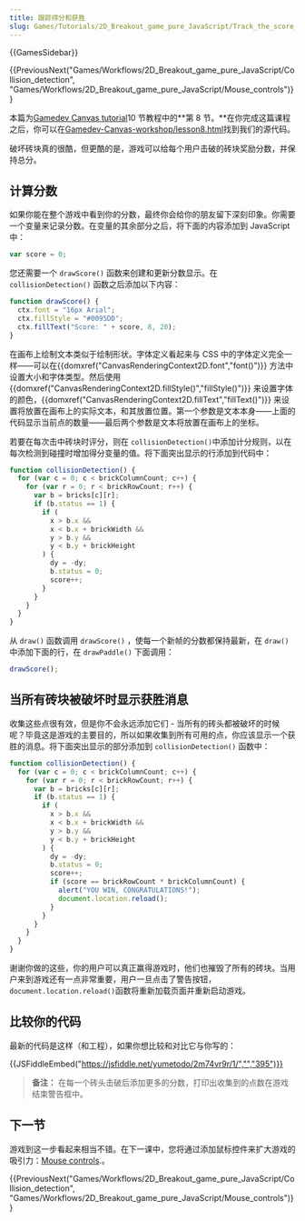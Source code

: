 ```yaml
---
title: 跟踪得分和获胜
slug: Games/Tutorials/2D_Breakout_game_pure_JavaScript/Track_the_score_and_win
---
```


{{GamesSidebar}}

{{PreviousNext("Games/Workflows/2D_Breakout_game_pure_JavaScript/Collision_detection", "Games/Workflows/2D_Breakout_game_pure_JavaScript/Mouse_controls")}}

本篇为[Gamedev Canvas tutorial](/zh-CN/docs/Games/Workflows/Breakout_game_from_scratch)10 节教程中的**第 8 节。**在你完成这篇课程之后，你可以在[Gamedev-Canvas-workshop/lesson8.html](https://github.com/end3r/Gamedev-Canvas-workshop/blob/gh-pages/lesson08.html)找到我们的源代码。

破坏砖块真的很酷，但更酷的是，游戏可以给每个用户击破的砖块奖励分数，并保持总分。

## 计算分数

如果你能在整个游戏中看到你的分数，最终你会给你的朋友留下深刻印象。你需要一个变量来记录分数。在变量的其余部分之后，将下面的内容添加到 JavaScript 中：

```js
var score = 0;
```

您还需要一个 `drawScore()` 函数来创建和更新分数显示。在 `collisionDetection()` 函数之后添加以下内容：

```js
function drawScore() {
  ctx.font = "16px Arial";
  ctx.fillStyle = "#0095DD";
  ctx.fillText("Score: " + score, 8, 20);
}
```

在画布上绘制文本类似于绘制形状。字体定义看起来与 CSS 中的字体定义完全一样——可以在{{domxref("CanvasRenderingContext2D.font","font()")}} 方法中设置大小和字体类型。然后使用{{domxref("CanvasRenderingContext2D.fillStyle()","fillStyle()")}} 来设置字体的颜色，{{domxref("CanvasRenderingContext2D.fillText","fillText()")}} 来设置将放置在画布上的实际文本，和其放置位置。第一个参数是文本本身——上面的代码显示当前点的数量——最后两个参数是文本将放置在画布上的坐标。

若要在每次击中砖块时评分，则在 `collisionDetection()`中添加计分规则，以在每次检测到碰撞时增加得分变量的值。将下面突出显示的行添加到代码中：

```js
function collisionDetection() {
  for (var c = 0; c < brickColumnCount; c++) {
    for (var r = 0; r < brickRowCount; r++) {
      var b = bricks[c][r];
      if (b.status == 1) {
        if (
          x > b.x &&
          x < b.x + brickWidth &&
          y > b.y &&
          y < b.y + brickHeight
        ) {
          dy = -dy;
          b.status = 0;
          score++;
        }
      }
    }
  }
}
```

从 `draw()` 函数调用 `drawScore()` ，使每一个新帧的分数都保持最新，在 `draw()`中添加下面的行，在 `drawPaddle()` 下面调用：

```js
drawScore();
```

## 当所有砖块被破坏时显示获胜消息

收集这些点很有效，但是你不会永远添加它们 - 当所有的砖头都被破坏的时候呢？毕竟这是游戏的主要目的，所以如果收集到所有可用的点，你应该显示一个获胜的消息。将下面突出显示的部分添加到 `collisionDetection()` 函数中：

```js
function collisionDetection() {
  for (var c = 0; c < brickColumnCount; c++) {
    for (var r = 0; r < brickRowCount; r++) {
      var b = bricks[c][r];
      if (b.status == 1) {
        if (
          x > b.x &&
          x < b.x + brickWidth &&
          y > b.y &&
          y < b.y + brickHeight
        ) {
          dy = -dy;
          b.status = 0;
          score++;
          if (score == brickRowCount * brickColumnCount) {
            alert("YOU WIN, CONGRATULATIONS!");
            document.location.reload();
          }
        }
      }
    }
  }
}
```

谢谢你做的这些，你的用户可以真正赢得游戏时，他们也摧毁了所有的砖块。当用户来到游戏还有一点非常重要，用户一旦点击了警告按钮， `document.location.reload()`函数将重新加载页面并重新启动游戏。

## 比较你的代码

最新的代码是这样（和工程），如果你想比较和对比它与你写的：

{{JSFiddleEmbed("https://jsfiddle.net/yumetodo/2m74vr9r/1/","","395")}}

> **备注：** 在每一个砖头击破后添加更多的分数，打印出收集到的点数在游戏结束警告框中。

## 下一节

游戏到这一步看起来相当不错。在下一课中，您将通过添加鼠标控件来扩大游戏的吸引力：[Mouse controls](/zh-CN/docs/Games/Workflows/Breakout_game_from_scratch/Mouse_controls).。

{{PreviousNext("Games/Workflows/2D_Breakout_game_pure_JavaScript/Collision_detection", "Games/Workflows/2D_Breakout_game_pure_JavaScript/Mouse_controls")}}
